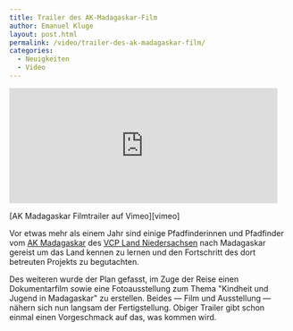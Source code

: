 ```yaml
---
title: Trailer des AK-Madagaskar-Film
author: Emanuel Kluge
layout: post.html
permalink: /video/trailer-des-ak-madagaskar-film/
categories:
  - Neuigkeiten
  - Video
---
```


<div style="position: relative; max-width: 480px; padding-top: 40.909091%; margin: 1em 0; overflow: hidden">
  <iframe src="http://player.vimeo.com/video/32564110?title=0&amp;byline=0&amp;portrait=0" width="480" height="270" frameborder="0" webkitallowfullscreen="" mozallowfullscreen="" allowfullscreen="" style="position: absolute; top: 0; right: 0; bottom: 0; left: 0; width: 100%; height: 100%"></iframe>
</div>  
[AK Madagaskar Filmtrailer auf Vimeo][vimeo]

Vor etwas mehr als einem Jahr sind einige Pfadfinderinnen und Pfadfinder vom [AK Madagaskar][akmadagaskar] des [VCP Land Niedersachsen][vcp_nds] nach Madagaskar gereist um das Land kennen zu lernen und den Fortschritt des dort betreuten Projekts zu begutachten.

Des weiteren wurde der Plan gefasst, im Zuge der Reise einen Dokumentarfilm sowie eine Fotoausstellung zum Thema "Kindheit und Jugend in Madagaskar" zu erstellen. Beides &mdash; Film und Ausstellung &mdash; nähern sich nun langsam der Fertigstellung. Obiger Trailer gibt schon einmal einen Vorgeschmack auf das, was kommen wird.

[vimeo]: http://vimeo.com/32564110
[akmadagaskar]: http://akmadagaskar.vcp-nds.de/ "AK Madagaskar"
[vcp_nds]: http://www.vcp-niedersachsen.de/ "VCP Land Niedersachsen"
